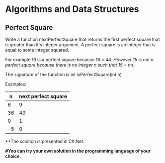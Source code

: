 # Algorithms and Data Structures
## Perfect Square

Write a function nextPerfectSquare that returns the first perfect square that is greater than it's integer argument. A perfect square is an integer that is equal to some integer squared.

For example 16 is a perfect square because 16 = 4*4. However 15 is not a perfect square because there is no integer n such that 15 = n*n.

The signature of the function is int isPerfectSquare(int n)

Examples:
 
| n                       | next perfect square                                          |
|-|-|
| 6                       | 9                                                            |
| 36                      | 49                                                           |
| 0                       | 1                                                            |
| -5                      | 0                                                            |


**The solution is presented in C#.Net.

**#You can try your own solution in the programming language of your choice.**